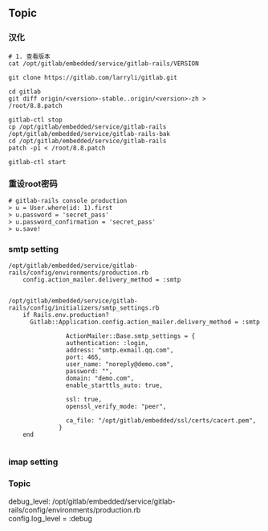 ## Topic
### 汉化
  
```
# 1. 查看版本
cat /opt/gitlab/embedded/service/gitlab-rails/VERSION

git clone https://gitlab.com/larryli/gitlab.git

cd gitlab
git diff origin/<version>-stable..origin/<version>-zh > /root/8.8.patch

gitlab-ctl stop
cp /opt/gitlab/embedded/service/gitlab-rails  /opt/gitlab/embedded/service/gitlab-rails-bak
cd /opt/gitlab/embedded/service/gitlab-rails
patch -p1 < /root/8.8.patch

gitlab-ctl start
```

### 重设root密码
  
```
# gitlab-rails console production
> u = User.where(id: 1).first
> u.password = 'secret_pass'
> u.password_confirmation = 'secret_pass'
> u.save!
```
  


### smtp setting
```
/opt/gitlab/embedded/service/gitlab-rails/config/environments/production.rb
    config.action_mailer.delivery_method = :smtp
    
    
/opt/gitlab/embedded/service/gitlab-rails/config/initializers/smtp_settings.rb
    if Rails.env.production?
      Gitlab::Application.config.action_mailer.delivery_method = :smtp

			    ActionMailer::Base.smtp_settings = {
			    authentication: :login,
			    address: "smtp.exmail.qq.com",
			    port: 465,
			    user_name: "noreply@demo.com",
			    password: "",
			    domain: "demo.com",
			    enable_starttls_auto: true,

			    ssl: true,
			    openssl_verify_mode: "peer",

			    ca_file: "/opt/gitlab/embedded/ssl/certs/cacert.pem",
			  }
	end


```

### imap setting

### Topic
debug_level: /opt/gitlab/embedded/service/gitlab-rails/config/environments/production.rb  
    config.log_level = :debug
